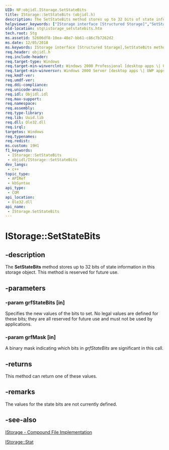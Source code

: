 ```yaml
---
UID: NF:objidl.IStorage.SetStateBits
title: IStorage::SetStateBits (objidl.h)
description: The SetStateBits method stores up to 32 bits of state information in this storage object.
helpviewer_keywords: ["IStorage interface [Structured Storage]","SetStateBits method","IStorage.SetStateBits","IStorage::SetStateBits","SetStateBits","SetStateBits method [Structured Storage]","SetStateBits method [Structured Storage]","IStorage interface","_stg_istorage_setstatebits","objidl/IStorage::SetStateBits","stg.istorage_setstatebits"]
old-location: stg\istorage_setstatebits.htm
tech.root: Stg
ms.assetid: 52606df8-10ea-40e7-bb61-c86c7b7262d2
ms.date: 12/05/2018
ms.keywords: IStorage interface [Structured Storage],SetStateBits method, IStorage.SetStateBits, IStorage::SetStateBits, SetStateBits, SetStateBits method [Structured Storage], SetStateBits method [Structured Storage],IStorage interface, _stg_istorage_setstatebits, objidl/IStorage::SetStateBits, stg.istorage_setstatebits
req.header: objidl.h
req.include-header: 
req.target-type: Windows
req.target-min-winverclnt: Windows 2000 Professional [desktop apps \| UWP apps]
req.target-min-winversvr: Windows 2000 Server [desktop apps \| UWP apps]
req.kmdf-ver: 
req.umdf-ver: 
req.ddi-compliance: 
req.unicode-ansi: 
req.idl: Objidl.idl
req.max-support: 
req.namespace: 
req.assembly: 
req.type-library: 
req.lib: Uuid.lib
req.dll: Ole32.dll
req.irql: 
targetos: Windows
req.typenames: 
req.redist: 
ms.custom: 19H1
f1_keywords:
 - IStorage::SetStateBits
 - objidl/IStorage::SetStateBits
dev_langs:
 - c++
topic_type:
 - APIRef
 - kbSyntax
api_type:
 - COM
api_location:
 - Ole32.dll
api_name:
 - IStorage.SetStateBits
---
```


# IStorage::SetStateBits


## -description

The <b>SetStateBits</b> method stores up to 32 bits of state information in this storage object. This method is reserved for future use.

## -parameters

### -param grfStateBits [in]

Specifies the new values of the bits to set. No legal values are defined for these bits; they are all reserved for future use and must not be used by applications.

### -param grfMask [in]

A binary mask indicating which bits in <i>grfStateBits</i> are significant in this call.

## -returns

This method can return one of these values.

## -remarks

The values for the state bits are not currently defined.

## -see-also

<a href="https://docs.microsoft.com/windows/desktop/Stg/istorage-compound-file-implementation">IStorage - Compound File Implementation</a>



<a href="https://docs.microsoft.com/windows/desktop/api/objidl/nf-objidl-istorage-stat">IStorage::Stat</a>

